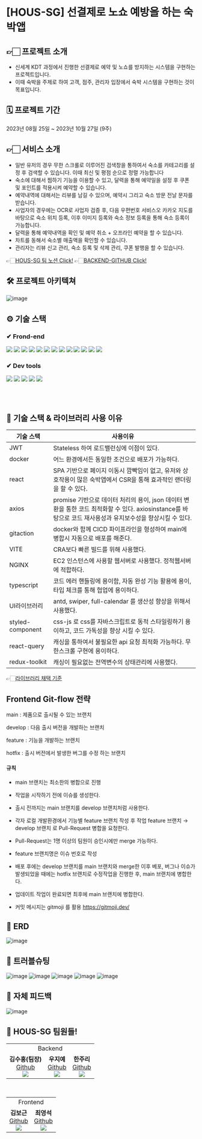 # [HOUS-SG] 선결제로 노쇼 예방을 하는 숙박앱 


## 👉🏻 프로젝트 소개

- 신세계 KDT 과정에서 진행한 선결제로 예약 및 노쇼를 방지하는 시스템을 구현하는 프로젝트입니다.
- 이때 숙박을 주제로 하여 고객, 점주, 관리자 입장에서 숙박 시스템을 구현하는 것이 목표입니다.

## 🗓 프로젝트 기간
2023년 08월 25일 ~ 2023년 10월 27일 (9주)

## 👉🏻 서비스 소개 <br>
- 일반 유저의 경우 무한 스크롤로 이루어진 검색창을 통하여서 숙소를 카테고리를 설정 후 검색할 수 있습니다. 이때 최신 및 평점 순으로 정렬 가능합니다
- 숙소에 대해서 찜하기 기능을 이용할 수 있고, 달력을 통해 예약일을 설정 후 쿠폰 및 포인트를 적용시켜 예약할 수 있습니다.
- 예약내역에 대해서는 리뷰를 남길 수 있으며, 예약시 그리고 숙소 방문 전날 문자를 받습니다.
- 사업자의 경우에는 OCR로 사업자 검증 후, 다음 우편번호 서비스오 카카오 지도를 바탕으로 숙소 위치 등록, 이후 이미지 등록와 숙소 정보 등록을 통해 숙소 등록이 가능합니다.
- 달력을 통해 예약내역을 확인 및 예약 취소 + 오프라인 예약을 할 수 있습니다.
- 차트를 동해서 숙소별 매출액을 확인할 수 있습니다.
- 관리자는 리뷰 신고 관리, 숙소 등록 및 삭제 관리, 쿠폰 발행을 할 수 있습니다. 

👉🏻[HOUS-SG 팀 노션  Click!](https://www.notion.so/HOUS-SG-Project-68a8b031b7ee4be5aad70516b1214c74)
👉🏻[BACKEND-GITHUB  Click!](https://github.com/ssgfinal/backend-final)

## 🛠 프로젝트 아키텍쳐
![image](https://github.com/ssgfinal/frontend-final/assets/120103909/709638dc-798b-4358-9ab9-5441fcfa2333)


## ⚙ 기술 스택

### ✔ Frond-end
<div>
<img src="https://img.shields.io/badge/react-61DAFB?style=for-the-badge&logo=react&logoColor=black">
<img src="https://img.shields.io/badge/html5-E34F26?style=for-the-badge&logo=html5&logoColor=white">
<img src="https://img.shields.io/badge/css-1572B6?style=for-the-badge&logo=css3&logoColor=white">
<img src="https://img.shields.io/badge/typescript-3178C6?style=for-the-badge&logo=typescript&logoColor=white">
<img src="https://img.shields.io/badge/styledcomponents-DB7093?style=for-the-badge&logo=styledcomponents&logoColor=white">
<img src="https://img.shields.io/badge/vite-646CFF?style=for-the-badge&logo=vite&logoColor=black">
<img src="https://img.shields.io/badge/nginx-009639?style=for-the-badge&logo=nginx&logoColor=black">
<img src="https://img.shields.io/badge/Docker-2496ED?style=for-the-badge&logo=Docker&logoColor=white">
<img src="https://img.shields.io/badge/githubactions-2088FF?style=for-the-badge&logo=githubactions&logoColor=white">
<img src="https://img.shields.io/badge/reactquery-FF4154?style=for-the-badge&logo=reactquery&logoColor=white">
<img src="https://img.shields.io/badge/Redux Toolkit-764ABC?style=for-the-badge&logo=Redux&logoColor=white"/>
<img src="https://img.shields.io/badge/Axios-5A29E4?style=for-the-badge&logo=Axios&logoColor=white">
<img src="https://img.shields.io/badge/dotenv-ECD53F?style=for-the-badge&logo=.ENV&logoColor=white">



</div>

### ✔ Dev tools
<div>
<img src="https://img.shields.io/badge/Visual Studio Code-007ACC?style=for-the-badge&logo=Visual Studio Code&logoColor=white">
<img src="https://img.shields.io/badge/Git-F05032?style=for-the-badge&logo=Git&logoColor=white"/>
<img src="https://img.shields.io/badge/GitHub-181717?style=for-the-badge&logo=GitHub&logoColor=white"/>
<img src="https://img.shields.io/badge/KakaoTalk-FFCD00?style=for-the-badge&logo=KakaoTalk&logoColor=black"/>
<img src="https://img.shields.io/badge/notion-000000?style=for-the-badge&logo=notion&logoColor=black"/>

</div>

<br><br>

## 📝 기술 스택 & 라이브러리 사용 이유

| 기술 스택 | 사용이유 |
| --- | --- |
| JWT | Stateless 하여 로드밸런싱에 이점이 있다. |
| docker | 어느 환경에서든 동일한 조건으로 배포가 가능하다. |
| react | SPA 기반으로 페이지 이동시 깜빡임이 없고, 유저와 상호작용이 많은 숙박앱에서 CSR을 통해 효과적인 랜더링을 할 수 있다.|
| axios | promise 기반으로 데이터 처리의 용이, json 데이터 변환을 통한 코드 최적화할 수 있다. axiosinstance를 바탕으로 코드 재사용성과 유지보수성을 향상시킬 수 있다. |
| gitaction | docker와 함께 CICD 파이프라인을 형성하여 main에 병합시 자동으로 배포를 해준다. |
| VITE | CRA보다 빠른 빌드를 위해 사용했다. |
| NGINX | EC2 인스턴스에 사용할 웹서버로 사용했다. 정적웹서버에 적합하다.|
| typescript | 코드 에러 핸들링에 용이함, 자동 완성 기능 활용에 용이, 타입 체크를 통해 협업에 용이하다. |
| UI라이브러리 | antd, swiper, full-calendar 를 생산성 향상을 위해서 사용했다. |
| styled-component | css-js 로 css를 자바스크립트로 동적 스타일링하기 용이하고, 코드 가독성을 향상 시킬 수 있다.|
| react-query | 캐싱을 통하여서 불필요한 api 요청 최적화 가능하다. 무한스크롤 구현에 용이하다.|
| redux-toolkit| 캐싱이 필요없는 전역변수의 상태관리에 사용했다. |

👉🏻[라이브러리 채택 기준](https://www.notion.so/5b8e07ea6cfc436893f75afdc0615bce)

  
## Frontend Git-flow 전략
main : 제품으로 출시될 수 있는 브랜치 

develop : 다음 출시 버전을 개발하는 브랜치

feature : 기능을 개발하는 브랜치

hotfix : 출시 버전에서 발생한 버그를 수정 하는 브랜치


#### 규칙

- main 브랜치는 최소한의 병합으로 진행

- 작업을 시작하기 전에 이슈를 생성한다.

- 출시 전까지는 main 브랜치를 develop 브랜치처럼 사용한다.

- 각자 로컬 개발환경에서 기능별 feature 브랜치 작성 후 작업 feature 브랜치 → develop 브랜치 로 Pull-Request 병합을 요청한다.

- Pull-Request는 1명 이상의 팀원이 승인시에만 merge 가능하다.

- feature 브랜치명은 이슈 번호로 작성

- 배포 후에는  develop 브랜치를  main 브랜치와 merge한 이후 베포, 버그나 이슈가 발생되었을 때에는 hotfix 브랜치로 수정작업을 진행한 후, main 브랜치에 병합한다.

- 업데이트 작업이 완료되면 최후에 main 브랜치에 병합한다.

- 커밋 메시지는 gitmoji 를 활용   https://gitmoji.dev/

  
## 👷 ERD
![image](https://github.com/ssgfinal/frontend-final/assets/120103909/1343b574-30ef-4a5e-bdc0-3a0117e8747e)


## 🔆 트러블슈팅
![image](https://github.com/ssgfinal/frontend-final/assets/120103909/a118e41b-f583-4775-ab6e-47793f17f744)
![image](https://github.com/ssgfinal/frontend-final/assets/120103909/a112a716-404d-4b6e-b6c3-50011730b044)
![image](https://github.com/ssgfinal/frontend-final/assets/120103909/2da266b2-9ad3-4281-b17b-bbc88af4c936)
![image](https://github.com/ssgfinal/frontend-final/assets/120103909/6c8b7794-e96e-4572-be75-bf65214d1910)
![image](https://github.com/ssgfinal/frontend-final/assets/120103909/37257e78-864a-4e0b-8a70-efc4edc7375b)

## 🔆 자체 피드백

![image](https://github.com/ssgfinal/frontend-final/assets/120103909/9ca40bd7-1d58-451a-90a7-912e848612e5)







## 👻 HOUS-SG 팀원들!
  
  <table>
  <tr>
  <td colspan='3' align="center">
  Backend
  </td>
  <tr>
        </td>
    <td align="center" >
    <b>김수홍(팀장)</b></a><br>
    <a href="https://github.com/suhong99">Github</a>
    <br><img src="https://img.shields.io/badge/react-61DAFB?style=for-the-badge&logo=react&logoColor=black"><br>
    </td>
        </td>
    <td align="center" >
    <b>우지예</b></a><br>
    <a href="https://github.com/woojiyee">Github</a>
    <br><img src="https://img.shields.io/badge/react-61DAFB?style=for-the-badge&logo=react&logoColor=black"><br>
    </td>
        </td>
    <td align="center" >
    <b>한주리</b></a><br>
    <a href="https://github.com/HanJuRi999">Github</a>
    <br><img src="https://img.shields.io/badge/react-61DAFB?style=for-the-badge&logo=react&logoColor=black"><br>
    </td>
    </tr>
</table>

<br>

  <table>
  <tr>
  <td colspan='2' align="center">
  Frontend
  </td>
  <tr>
        </td>
    <td align="center" >
    <b>김보근</b></a><br>
    <a href="https://github.com/SanBu599">Github</a>
    <br><img src="https://img.shields.io/badge/springboot-6DB33F?style=flat&logo=springboot&logoColor=white"/><br>
    </td>
        </td>
    <td align="center" >
    <b>최영석</b></a><br>
    <a href="https://github.com/0-ssg">Github</a>
    <br><img src="https://img.shields.io/badge/springboot-6DB33F?style=flat&logo=springboot&logoColor=white"/><br>
    </td>
  </tr>
</table>

<br>
